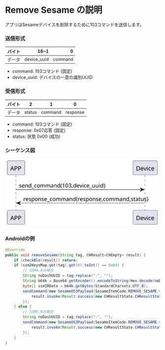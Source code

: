 # Remove Sesame の説明
アプリはSesameデバイスを削除するために103コマンドを送信します。

### 送信形式

|  バイト  |          16~1 |       0 |
|:------:|--------------:|--------:|
| データ   |  device_uuid	 | command |

- command: 103コマンド (固定)
- device_uuid: デバイスの一意の識別UUID

### 受信形式

| バイト  |    2 |   1   |     0      |  
|:---:|:----:|:----:|:-----:|
| データ |  status  | command |response   |
- command: 103コマンド (固定)
- response: 0x07応答 (固定)
- status: 状態 0x00 (成功)

### シーケンス図
![icon](remove_sesame.svg)

### Androidの例

```java
@Override
public void removeSesame(String tag, CHResult<CHEmpty> result) {
    if (checkBle(result)) return;
    if (ssm2KeysMap.get(tag).get(0).toInt() == 0x04) {
        // SSM4.0の場合
        String noDashUUID = tag.replace("-", "");
        String b64k = Base64.getEncoder().encodeToString(Hex.decode(noDashUUID)).replace("=", "");
        byte[] ssmIRData = b64k.getBytes(StandardCharsets.UTF_8);
        sendCommand(new SesameOS3Payload(SesameItemCode.REMOVE_SESAME.value, ssmIRData), ssm2ResponsePayload -> {
            result.invoke(Result.success(new CHResultState.CHResultStateBLE(new CHEmpty())));
        });
    } else {
        // SSM5.0の場合
        String noDashUUID = tag.replace("-", "");
        sendCommand(new SesameOS3Payload(SesameItemCode.REMOVE_SESAME.value, Hex.decode(noDashUUID)), ssm2ResponsePayload -> {
            result.invoke(Result.success(new CHResultState.CHResultStateBLE(new CHEmpty())));
        });
    }
}
```